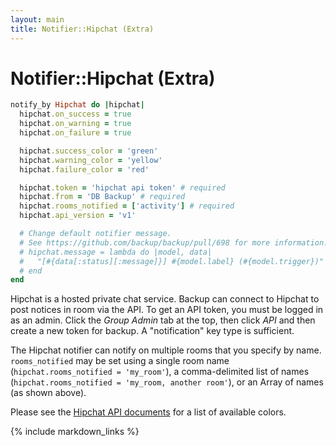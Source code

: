 ```yaml
---
layout: main
title: Notifier::Hipchat (Extra)
---
```


Notifier::Hipchat (Extra)
=========================

``` rb
notify_by Hipchat do |hipchat|
  hipchat.on_success = true
  hipchat.on_warning = true
  hipchat.on_failure = true

  hipchat.success_color = 'green'
  hipchat.warning_color = 'yellow'
  hipchat.failure_color = 'red'

  hipchat.token = 'hipchat api token' # required
  hipchat.from = 'DB Backup' # required
  hipchat.rooms_notified = ['activity'] # required
  hipchat.api_version = 'v1'

  # Change default notifier message.
  # See https://github.com/backup/backup/pull/698 for more information.
  # hipchat.message = lambda do |model, data|
  #   "[#{data[:status][:message]}] #{model.label} (#{model.trigger})"
  # end
end
```

Hipchat is a hosted private chat service. Backup can connect to Hipchat to post notices in room via the API. To get an
API token, you must be logged in as an admin. Click the _Group Admin_ tab at the top, then click _API_ and then create a
new token for backup. A "notification" key type is sufficient.

The Hipchat notifier can notify on multiple rooms that you specify by name. `rooms_notified` may be set using a single
room name (`hipchat.rooms_notified = 'my_room'`), a comma-delimited list of names (`hipchat.rooms_notified = 'my_room,
another room'`), or an Array of names (as shown above).

Please see the [Hipchat API documents](https://www.hipchat.com/docs/api/method/rooms/message) for a list of available colors.

{% include markdown_links %}
